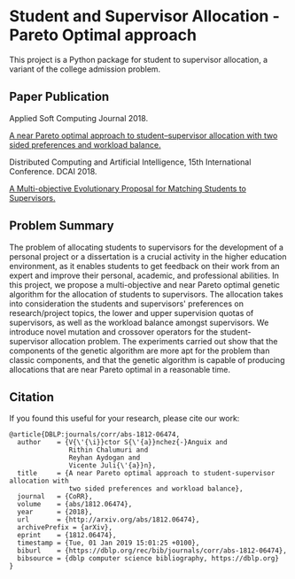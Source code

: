 # Student and Supervisor Allocation - Pareto Optimal approach

This project is a Python package for student to supervisor allocation, a variant of the college admission problem. 

## Paper Publication

Applied Soft Computing Journal 2018.

[A near Pareto optimal approach to student–supervisor allocation with two sided preferences and workload balance.](https://arxiv.org/abs/1812.06474)

Distributed Computing and Artificial Intelligence, 15th International Conference. DCAI 2018.

[A Multi-objective Evolutionary Proposal for Matching Students to Supervisors.](https://link.springer.com/chapter/10.1007/978-3-319-94649-8_12)


## Problem Summary

The problem of allocating students to supervisors for the development of a personal project or a dissertation is a crucial activity in the higher education environment, as it enables students to get feedback on their work from an expert and improve their personal, academic, and professional abilities. In this project, we propose a multi-objective and near Pareto optimal genetic algorithm for the allocation of students to supervisors. The allocation takes into consideration the students and supervisors' preferences on research/project topics, the lower and upper supervision quotas of supervisors, as well as the workload balance amongst supervisors. We introduce novel mutation and crossover operators for the student-supervisor allocation problem. The experiments carried out show that the components of the genetic algorithm are more apt for the problem than classic components, and that the genetic algorithm is capable of producing allocations that are near Pareto optimal in a reasonable time.

## Citation

If you found this useful for your research, please cite our work:

```
@article{DBLP:journals/corr/abs-1812-06474,
  author    = {V{\'{\i}}ctor S{\'{a}}nchez{-}Anguix and
               Rithin Chalumuri and
               Reyhan Aydogan and
               Vicente Juli{\'{a}}n},
  title     = {A near Pareto optimal approach to student-supervisor allocation with
               two sided preferences and workload balance},
  journal   = {CoRR},
  volume    = {abs/1812.06474},
  year      = {2018},
  url       = {http://arxiv.org/abs/1812.06474},
  archivePrefix = {arXiv},
  eprint    = {1812.06474},
  timestamp = {Tue, 01 Jan 2019 15:01:25 +0100},
  biburl    = {https://dblp.org/rec/bib/journals/corr/abs-1812-06474},
  bibsource = {dblp computer science bibliography, https://dblp.org}
}
```
